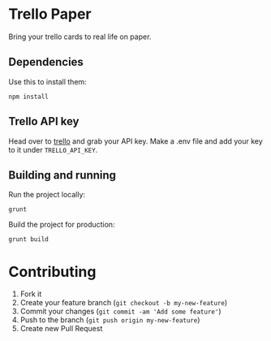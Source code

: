 Trello Paper
============
Bring your trello cards to real life on paper.

Dependencies
------------

Use this to install them:
```
npm install
```

Trello API key
--------------
Head over to [trello](https://trello.com/app-key) and grab your API key.
Make a .env file and add your key to it under ```TRELLO_API_KEY```.

Building and running
--------------------

Run the project locally:
```
grunt
```

Build the project for production:
```
grunt build
```

Contributing
============

1. Fork it
2. Create your feature branch (`git checkout -b my-new-feature`)
3. Commit your changes (`git commit -am 'Add some feature'`)
4. Push to the branch (`git push origin my-new-feature`)
5. Create new Pull Request
